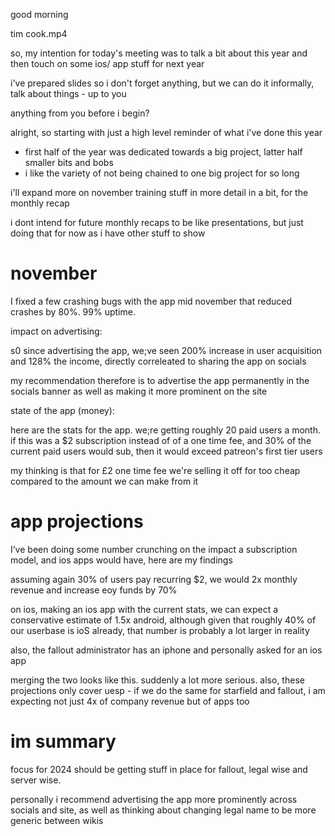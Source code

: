 good morning

tim cook.mp4

so, my intention for today's meeting was to talk a bit about this year and then touch on some ios/ app stuff for next year

i've prepared slides so i don't forget anything, but we can do it informally, talk about things - up to you

anything from you before i begin?


alright, so starting with just a high level reminder of what i've done this year

- first half of the year was dedicated towards a big project, latter half smaller bits and bobs
- i like the variety of not being chained to one big project for so long

i'll expand more on november training stuff in more detail in a bit, for the monthly recap

i dont intend for future monthly recaps to be like presentations, but just doing that for now as i have other stuff to show

# november


I fixed a few crashing bugs with the app mid november that reduced crashes by 80%. 99% uptime.



impact on advertising:

s0 since advertising the app, we;ve seen 200% increase in user acquisition and 128% the income, directly  correleated to sharing the app on socials

my recommendation therefore is to advertise the app permanently in the socials banner as well as making it more prominent on the site

state of the app (money):

here are the stats for the app. we;re getting roughly 20 paid users a month. if this was a $2 subscription instead of of a one time fee, and 30% of the current paid users would sub, then it would exceed patreon's first tier users

my thinking is that for £2 one time fee we're selling it off for too cheap compared to the amount we can make from it


# app projections



I’ve been doing some number crunching on the impact a subscription model, and ios apps would have, here are my findings

assuming again 30% of users pay recurring $2, we would 2x monthly revenue and increase eoy funds by 70%

on ios, making an ios app with the current stats, we can expect a conservative estimate of 1.5x android, although given that roughly 40% of our userbase is ioS already, that number is probably a lot larger in reality

also, the fallout administrator has an iphone and personally asked for an ios app

merging the two looks like this. suddenly a lot more serious. also, these projections only cover uesp -  if we do the same for starfield and fallout, i am expecting not just 4x of company revenue but of apps too


# im summary

focus for 2024 should be getting stuff in place for fallout, legal wise and server wise.

personally i recommend advertising the app more prominently across socials and site, as well as thinking about changing legal name to be more generic between wikis